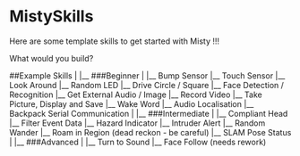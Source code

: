 # MistySkills

Here are some template skills to get started with Misty !!!

What would you build? 

##Example Skills
|
|__ ###Beginner
   |
   |__ Bump Sensor
   |__ Touch Sensor
   |__ Look Around
   |__ Random LED
   |__ Drive Circle / Square
   |__ Face Detection / Recognition
   |__ Get External Audio / Image
   |__ Record Video
   |__ Take Picture, Display and Save
   |__ Wake Word
   |__ Audio Localisation
   |__ Backpack Serial Communication
|
|__ ###Intermediate
   |
   |__ Compliant Head
   |__ Filter Event Data
   |__ Hazard Indicator
   |__ Intruder Alert
   |__ Random Wander
   |__ Roam in Region (dead reckon - be careful)
   |__ SLAM Pose Status
|
|__ ###Advanced
   |
   |__ Turn to Sound
   |__ Face Follow (needs rework)
    
